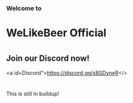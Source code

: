 ### Welcome to
# WeLikeBeer Official
#
#
## Join our Discord now!
<a id=Discord">https://discord.gg/sBSDyneR</>
#
#
This is still in buildup!
 
